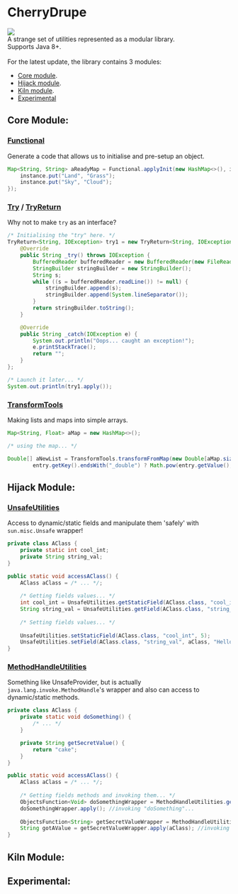 # CherryDrupe
[![](https://jitpack.io/v/ChessChicken-KZ/CherryDrupe.svg)](https://jitpack.io/#ChessChicken-KZ/CherryDrupe)
<br>
A strange set of utilities represented as a modular library.
<br>
Supports Java 8+.
<br><br>
For the latest update, the library contains 3 modules:
- [Core module](#core-module).
- [Hijack module](#hijack-module).
- [Kiln module](#kiln-module).
- [Experimental](#experimental)

## Core Module:

### [Functional](https://github.com/ChessChicken-KZ/CherryDrupe/blob/main/src/main/java/kz/chesschicken/cherrydrupe/Functional.java)
Generate a code that allows us to initialise and pre-setup an object.
```java
Map<String, String> aReadyMap = Functional.applyInit(new HashMap<>(), instance -> {
    instance.put("Land", "Grass");
    instance.put("Sky", "Cloud");
});
```

### [Try](https://github.com/ChessChicken-KZ/CherryDrupe/blob/main/src/main/java/kz/chesschicken/cherrydrupe/tryint/Try.java) / [TryReturn](https://github.com/ChessChicken-KZ/CherryDrupe/blob/main/src/main/java/kz/chesschicken/cherrydrupe/tryint/TryReturn.java)
Why not to make `try` as an interface?
```java
/* Initialising the "try" here. */
TryReturn<String, IOException> try1 = new TryReturn<String, IOException>() {
    @Override
    public String _try() throws IOException {
        BufferedReader bufferedReader = new BufferedReader(new FileReader("readme.txt"));
        StringBuilder stringBuilder = new StringBuilder();
        String s;
        while ((s = bufferedReader.readLine()) != null) {
            stringBuilder.append(s);
            stringBuilder.append(System.lineSeparator());
        }
        return stringBuilder.toString();
    }

    @Override
    public String _catch(IOException e) {
        System.out.println("Oops... caught an exception!");
        e.printStackTrace();
        return "";
    }
};

/* Launch it later... */
System.out.println(try1.apply());
```

### [TransformTools](https://github.com/ChessChicken-KZ/CherryDrupe/blob/main/core/src/main/java/kz/chesschicken/cherrydrupe/TransformTools.java)
Making lists and maps into simple arrays.
```java
Map<String, Float> aMap = new HashMap<>();

/* using the map... */

Double[] aNewList = TransformTools.transformFromMap(new Double[aMap.size()], aMap, entry ->
        entry.getKey().endsWith("_double") ? Math.pow(entry.getValue(), 2) : entry.getValue());
```


## Hijack Module:

### [UnsafeUtilities](https://github.com/ChessChicken-KZ/CherryDrupe/blob/main/hijack/src/main/java/kz/chesschicken/cherrydrupe/hijack/impl/UnsafeUtilities.java)
Access to dynamic/static fields and manipulate them 'safely' with `sun.misc.Unsafe` wrapper!
```java
private class AClass {
    private static int cool_int;
    private String string_val;
}

public static void accessAClass() {
    AClass aClass = /* ... */;
    
    /* Getting fields values... */
    int cool_int = UnsafeUtilities.getStaticField(AClass.class, "cool_int");
    String string_val = UnsafeUtilities.getField(AClass.class, "string_val", aClass);
    
    /* Setting fields values... */
    
    UnsafeUtilities.setStaticField(AClass.class, "cool_int", 5);
    UnsafeUtilities.setField(AClass.class, "string_val", aClass, "Hello World!");
}
```

### [MethodHandleUtilities](https://github.com/ChessChicken-KZ/CherryDrupe/blob/main/hijack/src/main/java/kz/chesschicken/cherrydrupe/hijack/impl/MethodHandleUtilities.java)
Something like UnsafeProvider, but is actually `java.lang.invoke.MethodHandle`'s wrapper and also can access to dynamic/static methods.

```java
private class AClass {
    private static void doSomething() {
        /* ... */
    }

    private String getSecretValue() {
        return "cake";
    }
}

public static void accessAClass() {
    AClass aClass = /* ... */;
    
    /* Getting fields methods and invoking them... */
    ObjectsFunction<Void> doSomethingWrapper = MethodHandleUtilities.generateStaticMethod(AClass.class, "doSomething", void.class, new Class[0]);
    doSomethingWrapper.apply(); //invoking "doSomething"...
    
    ObjectsFunction<String> getSecretValueWrapper = MethodHandleUtilities.generateMethod(AClass.class, "getSecretValue", String.class, new Class[0]);
    String gotAValue = getSecretValueWrapper.apply(aClass); //invoking "getSecretValue"...
}
```

## Kiln Module:

## Experimental:

